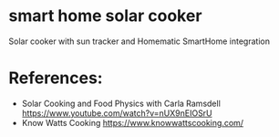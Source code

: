 # smart home solar cooker
Solar cooker with sun tracker and Homematic SmartHome integration



# References: 
- Solar Cooking and Food Physics with Carla Ramsdell
https://www.youtube.com/watch?v=nUX9nEIOSrU
- Know Watts Cooking https://www.knowwattscooking.com/
